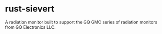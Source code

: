 # rust-sievert
A radiation monitor built to support the GQ GMC series of radiation monitors from GQ Electronics LLC.

